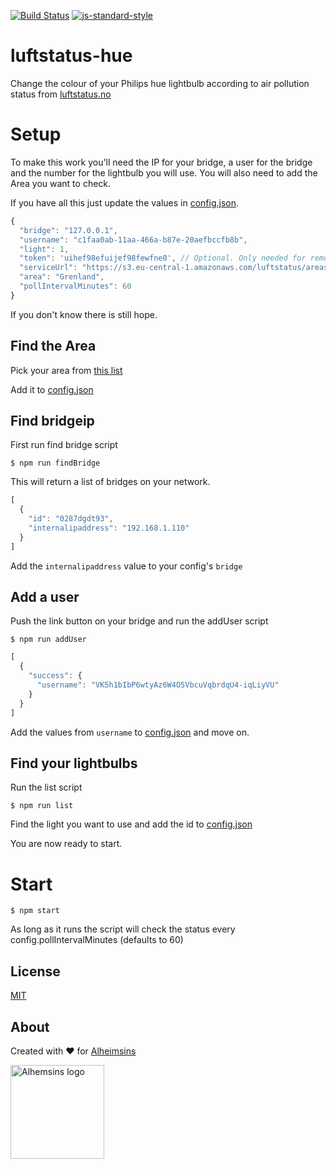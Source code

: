 [![Build Status](https://travis-ci.com/Alheimsins/luftstatus-hue.svg?branch=master)](https://travis-ci.com/Alheimsins/luftstatus-hue)
[![js-standard-style](https://img.shields.io/badge/code%20style-standard-brightgreen.svg?style=flat)](https://github.com/feross/standard)

# luftstatus-hue

Change the colour of your Philips hue lightbulb according to air pollution status from [luftstatus.no](https://luftstatus.no/)

# Setup

To make this work you'll need the IP for your bridge, a user for the bridge and the number for the lightbulb you will use. You will also need to add the Area you want to check.

If you have all this just update the values in [config.json](config.json).

```JavaScript
{
  "bridge": "127.0.0.1",
  "username": "c1faa0ab-11aa-466a-b87e-20aefbccfb8b",
  "light": 1,
  "token": 'uihef98efuijef98fewfne0', // Optional. Only needed for remote api
  "serviceUrl": "https://s3.eu-central-1.amazonaws.com/luftstatus/areas.json",
  "area": "Grenland",
  "pollIntervalMinutes": 60
}
```

If you don't know there is still hope.

## Find the Area

Pick your area from [this list](https://s3.eu-central-1.amazonaws.com/luftstatus/areas.json)

Add it to [config.json](config.json)

## Find bridgeip

First run find bridge script

```
$ npm run findBridge
```

This will return a list of bridges on your network.

```JavaScript
[
  {
    "id": "0287dgdt93",
    "internalipaddress": "192.168.1.110"
  }
]
```

Add the ```internalipaddress``` value to your config's ```bridge```

## Add a user

Push the link button on your bridge and run the addUser script

```
$ npm run addUser
```

```JavaScript
[
  {
    "success": {
      "username": "VK5h1bIbP6wtyAz6W4O5VbcuVqbrdqU4-iqLiyVU"
    }
  }
]
```

Add the values from ``` username ``` to [config.json](config.json) and move on.

## Find your lightbulbs

Run the list script

```
$ npm run list
```

Find the light you want to use and add the id to [config.json](config.json)

You are now ready to start.

# Start

```
$ npm start
```

As long as it runs the script will check the status every config.pollIntervalMinutes (defaults to 60)

## License

[MIT](LICENSE)

## About

Created with ❤ for [Alheimsins](https://alheimsins.net)

<img src="https://image.ibb.co/dPH08G/logo_black.png" alt="Alhemsins logo" height="150px" width="150px" />

